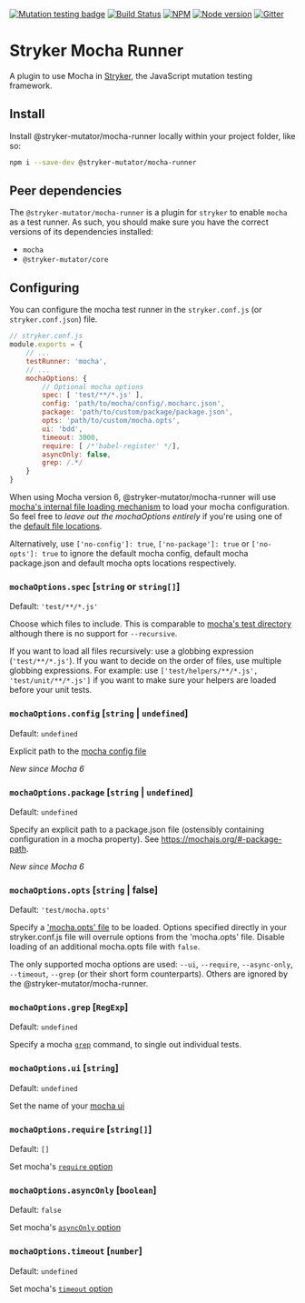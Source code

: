 [![Mutation testing badge](https://img.shields.io/endpoint?style=flat&url=https%3A%2F%2Fbadge-api.stryker-mutator.io%2Fgithub.com%2Fstryker-mutator%2Fstryker%2Fmaster%3Fmodule%3Dmocha-runner)](https://dashboard.stryker-mutator.io/reports/github.com/stryker-mutator/stryker/master?module=mocha-runner)
[![Build Status](https://github.com/stryker-mutator/stryker/workflows/CI/badge.svg)](https://github.com/stryker-mutator/stryker/actions?query=workflow%3ACI+branch%3Amaster)
[![NPM](https://img.shields.io/npm/dm/@stryker-mutator/mocha-runner.svg)](https://www.npmjs.com/package/@stryker-mutator/mocha-runner)
[![Node version](https://img.shields.io/node/v/@stryker-mutator/mocha-runner.svg)](https://img.shields.io/node/v/@stryker-mutator/mocha-runner.svg)
[![Gitter](https://badges.gitter.im/stryker-mutator/stryker.svg)](https://gitter.im/stryker-mutator/stryker?utm_source=badge&utm_medium=badge&utm_campaign=pr-badge)

# Stryker Mocha Runner
A plugin to use Mocha in [Stryker](https://stryker-mutator.io), the JavaScript mutation testing framework.

## Install

Install @stryker-mutator/mocha-runner locally within your project folder, like so:

```bash
npm i --save-dev @stryker-mutator/mocha-runner
```

## Peer dependencies

The `@stryker-mutator/mocha-runner` is a plugin for `stryker` to enable `mocha` as a test runner.
As such, you should make sure you have the correct versions of its dependencies installed:

* `mocha`
* `@stryker-mutator/core`

## Configuring

You can configure the mocha test runner in the `stryker.conf.js` (or `stryker.conf.json`) file.

```javascript
// stryker.conf.js
module.exports = {
    // ...
    testRunner: 'mocha',
    // ...
    mochaOptions: {
        // Optional mocha options
        spec: [ 'test/**/*.js' ],
        config: 'path/to/mocha/config/.mocharc.json',
        package: 'path/to/custom/package/package.json',
        opts: 'path/to/custom/mocha.opts',
        ui: 'bdd',
        timeout: 3000,
        require: [ /*'babel-register' */],
        asyncOnly: false,
        grep: /.*/
    }
}
```

When using Mocha version 6, @stryker-mutator/mocha-runner will use [mocha's internal file loading mechanism](https://mochajs.org/api/module-lib_cli_options.html#.loadOptions) to load your mocha configuration.
So feel free to _leave out the mochaOptions entirely_ if you're using one of the [default file locations](https://mochajs.org/#configuring-mocha-nodejs).

Alternatively, use `['no-config']: true`, `['no-package']: true` or `['no-opts']: true` to ignore the default mocha config, default mocha package.json and default mocha opts locations respectively.

### `mochaOptions.spec` [`string` or `string[]`]

Default: `'test/**/*.js'`

Choose which files to include. This is comparable to [mocha's test directory](https://mochajs.org/#the-test-directory) although there is no support for `--recursive`.

If you want to load all files recursively: use a globbing expression (`'test/**/*.js'`). If you want to decide on the order of files, use multiple globbing expressions. For example: use `['test/helpers/**/*.js', 'test/unit/**/*.js']` if you want to make sure your helpers are loaded before your unit tests.

### `mochaOptions.config` [`string` | `undefined`]

Default: `undefined`

Explicit path to the [mocha config file](https://mochajs.org/#-config-path)

*New since Mocha 6*

### `mochaOptions.package` [`string` | `undefined`]

Default: `undefined`

Specify an explicit path to a package.json file (ostensibly containing configuration in a mocha property).
See https://mochajs.org/#-package-path.

*New since Mocha 6*

### `mochaOptions.opts` [`string` | false]

Default: `'test/mocha.opts'`

Specify a ['mocha.opts' file](https://mochajs.org/#mochaopts) to be loaded. Options specified directly in your stryker.conf.js file will overrule options from the 'mocha.opts' file. Disable loading of an additional mocha.opts file with `false`.

The only supported mocha options are used: `--ui`, `--require`, `--async-only`, `--timeout`, `--grep` (or their short form counterparts). Others are ignored by the @stryker-mutator/mocha-runner.

### `mochaOptions.grep` [`RegExp`]

Default: `undefined`

Specify a mocha [`grep`](https://mochajs.org/#grep) command, to single out individual tests.

### `mochaOptions.ui` [`string`]

Default: `undefined`

Set the name of your [mocha ui](https://mochajs.org/#-u---ui-name)

### `mochaOptions.require` [`string[]`]

Default: `[]`

Set mocha's [`require` option](https://mochajs.org/#-r---require-module-name)

### `mochaOptions.asyncOnly` [`boolean`]

Default: `false`

Set mocha's [`asyncOnly` option](https://mochajs.org/#usage)

### `mochaOptions.timeout` [`number`]

Default: `undefined`

Set mocha's [`timeout` option](https://mochajs.org/#-t---timeout-ms)
